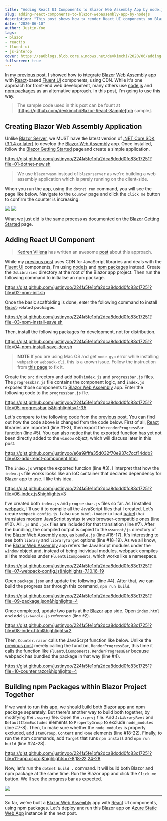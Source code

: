 ```yaml
---
title: "Adding React UI Components to Blazor Web Assembly App by node.js"
slug: adding-react-components-to-blazor-webassembly-app-by-nodejs
description: "This post shows how to render React UI components on Blazor Web Assembly app, using node.js and npm package."
date: "2020-06-10"
author: Justin-Yoo
tags:
- blazor
- reactjs
- fluent-ui
- js-interop
cover: https://sa0blogs.blob.core.windows.net/devkimchi/2020/06/adding-react-components-to-blazor-webassembly-app-by-nodejs-00.png
fullscreen: true
---
```


In my [previous post][post prev], I showed how to integrate [Blazor Web Assembly][blazor wasm] app with [React][reactjs]-based [Fluent UI][fluentui] components, using CDN. While it's one approach for front-end web development, many others use [node.js][nodejs] and [npm packages][npmjs] as an alternative approach. In this post, I'm going to use this way.

> The sample code used in this post can be fount at [https://github.com/devkimchi/Blazor-React-Sample][gh sample].


## Creating Blazor Web Assembly Application ##

Unlike [Blazor Server][blazor server], we MUST have the latest version of [.NET Core SDK (3.1.4 or later)][netcore sdk 3.1.4] to develop the [Blazor Web Assembly][blazor wasm] app. Once installed, follow the [Blazor Getting Started][blazor gettingstarted] page and create a simple application.

https://gist.github.com/justinyoo/224fa5fe1bfa2dca8dcdd0fc83c17251?file=01-dotnet-new.sh

> We use `blazorwasm` instead of `blazorserver` as we're building a web assembly application which is purely running on the client-side.

When you run the app, using the `dotnet run` command, you will see the page like below. Navigate to the `Counter` page and click the `Click me` button to confirm the counter is increasing.

![][image-01]
![][image-02]

What we just did is the same process as documented on the [Blazor Getting Started][blazor gettingstarted] page.


## Adding React UI Component ##

> [Kedren Villena][kedren] has written an awesome [post][kedren post] about this approach.

While my [previous post][post prev] uses CDN for JavaScript libraries and deals with the [Fluent UI][fluentui] components, I'm using [node.js][nodejs] and [npm packages][npmjs] instead. Create the `JsLibraries` directory at the root of the Blazor app project. Then run the following command to initialise an npm package.

https://gist.github.com/justinyoo/224fa5fe1bfa2dca8dcdd0fc83c17251?file=02-npm-init.sh

Once the basic scaffolding is done, enter the following command to install [React][reactjs]-related packages.

https://gist.github.com/justinyoo/224fa5fe1bfa2dca8dcdd0fc83c17251?file=03-npm-install-save.sh

Then, install the following packages for development, not for distribution.

https://gist.github.com/justinyoo/224fa5fe1bfa2dca8dcdd0fc83c17251?file=04-npm-install-save-dev.sh

> **NOTE** If you are using Mac OS and get `node-gyp` error while installing `webpack` or `webpack-cli`, this is a known issue. Follow the instruction from [this page][node-gyp issue] to fix it.

Create the `src` directory and add both `index.js` and `progressbar.js` files. The `progressbar.js` file contains the component logic, and `index.js` exposes those components to [Blazor Web Assembly][blazor wasm] app. Enter the following code to the `progressbar.js` file.

https://gist.github.com/justinyoo/224fa5fe1bfa2dca8dcdd0fc83c17251?file=05-progressbar.js&highlights=1-3,5

Let's compare to the following code from the [previous post][post prev]. You can find out how the code above is changed from the code below. First of all, [React][reactjs] libraries are imported (line #1-3), then export the `renderProgressBar` function (line #5). You can also notice that the exported function has yet not been directly added to the `window` object, which will discuss later in this post.

https://gist.github.com/justinyoo/e6a99fffa35d032f70e937c7ccf14ddb?file=03-add-react-component.html

The `index.js` wraps the exported function (line #3). I interpret that how the `index.js` file works looks like an IoC container that declares dependency for Blazor app to use. I like this idea.

https://gist.github.com/justinyoo/224fa5fe1bfa2dca8dcdd0fc83c17251?file=06-index.js&highlights=3

I've created both `index.js` and `progressbar.js` files so far. As I installed [webpack][webpackjs], I'll use it to compile all the JavaScript files that I created. Let's create `webpack.config.js`. I also use `babel-loader` to load [babel][babeljs] that translates modern JavaScript syntax to web browser-compatible ones (line #10). All `.js` and `.jsx` files are included for that translation (line #7). After the bundling, the compiled output is copied to the `wwwroot/js` directory of the [Blazor Web Assembly][blazor wasm] app, as `bundle.js` (line #16-17). It's interesting to see both `library` and `libraryTarget` options (line #18-19). As we all know, the [Blazor Web Assembly][blazor wasm] app refers the JavaScript modules under the `window` object and, instead of being individual modules, webpack compiles all the modules under `FluentUiComponents`, which works like a namespace.

https://gist.github.com/justinyoo/224fa5fe1bfa2dca8dcdd0fc83c17251?file=07-webpack-config.js&highlights=7,10,16-19

Open `package.json` and update the following (line #4). After that, we can build the progress bar through this command, `npm run build`.

https://gist.github.com/justinyoo/224fa5fe1bfa2dca8dcdd0fc83c17251?file=09-package.json&highlights=4

Once completed, update two parts at the [Blazor][blazor wasm] app side. Open `index.html` and add `js/bundle.js` reference (line #2).

https://gist.github.com/justinyoo/224fa5fe1bfa2dca8dcdd0fc83c17251?file=08-index.html&highlights=2

Then, `Counter.razor` calls the JavaScript function like below. Unlike the [previous post][post prev] merely calling the function, `RenderProgressBar`, this time it calls the function like `FluentUiComponents.RenderProgressBar` because webpack has bundled the package in that way (line #4).

https://gist.github.com/justinyoo/224fa5fe1bfa2dca8dcdd0fc83c17251?file=10-counter.razor&highlights=4


## Building npm Packages within Blazor Project Together ##

If we want to run this app, we should build both Blazor app and npm package separately. But there's another way to build both together, by modifying the `.csproj` file. Open the `.csproj` file. Add `JsLibraryRoot` and `DefaultItemExcludes` elements to `PropertyGroup` to exclude `node_modules` (line #7-8). Then, to make sure whether the `node_modules` is properly excluded, add `ItemGroup`, `Content` and `None` elements (line #18-22). Finally, to run the npm commands, add `Target` that runs `npm install` and `npm run build` (line #24-28).

https://gist.github.com/justinyoo/224fa5fe1bfa2dca8dcdd0fc83c17251?file=11-app.csproj&highlights=7-8,18-22,24-28

Now, let's run the `dotnet build .` command. It will build both Blazor and npm package at the same time. Run the Blazor app and click the `Click me` button. We'll see the progress bar as expected.

![][image-03]

---

So far, we've built a [Blazor Web Assembly][blazor wasm] app with [React][reactjs] UI components, using npm packages. Let's deploy and run this Blazor app on [Azure Static Web App][az swa] instance in the next post.


[image-01]: https://sa0blogs.blob.core.windows.net/devkimchi/2020/06/adding-react-components-to-blazor-webassembly-app-by-nodejs-01.png
[image-02]: https://sa0blogs.blob.core.windows.net/devkimchi/2020/06/adding-react-components-to-blazor-webassembly-app-by-nodejs-02.png
[image-03]: https://sa0blogs.blob.core.windows.net/devkimchi/2020/06/adding-react-components-to-blazor-webassembly-app-by-nodejs-03.png

[gh sample]: https://github.com/devkimchi/Blazor-React-Sample

[post prev]: /2020/06/03/adding-react-components-to-blazor-webassembly-app/

[kedren]: https://www.linkedin.com/in/kedrenvillena/
[kedren post]: https://medium.com/swlh/using-npm-packages-with-blazor-2b0310279320

[blazor]: https://docs.microsoft.com/aspnet/core/blazor/?view=aspnetcore-3.1&WT.mc_id=devkimchicom-blog-juyoo
[blazor wasm]: https://docs.microsoft.com/aspnet/core/blazor/?view=aspnetcore-3.1&WT.mc_id=devkimchicom-blog-juyoo#blazor-webassembly
[blazor server]: https://docs.microsoft.com/aspnet/core/blazor/?view=aspnetcore-3.1&WT.mc_id=devkimchicom-blog-juyoo#blazor-server
[blazor gettingstarted]: https://docs.microsoft.com/aspnet/core/blazor/get-started?view=aspnetcore-3.1&tabs=visual-studio-code&WT.mc_id=devkimchicom-blog-juyoo
[blazor js from dotnet]: https://docs.microsoft.com/aspnet/core/blazor/call-javascript-from-dotnet?view=aspnetcore-3.1&WT.mc_id=devkimchicom-blog-juyoo
[blazor dotnet from js]: https://docs.microsoft.com/aspnet/core/blazor/call-dotnet-from-javascript?view=aspnetcore-3.1&WT.mc_id=devkimchicom-blog-juyoo
[blazor statemanagement]: https://docs.microsoft.com/aspnet/core/blazor/state-management?view=aspnetcore-3.1&WT.mc_id=devkimchicom-blog-juyoo

[wasm]: https://webassembly.org/
[reactjs]: https://reactjs.org/
[netcore sdk 3.1.4]: https://dotnet.microsoft.com/download/dotnet-core/3.1?WT.mc_id=devkimchicom-blog-juyoo#3.1.4
[nodejs]: https://nodejs.org/
[npmjs]: https://www.npmjs.com/
[webpackjs]: https://webpack.js.org/
[babeljs]: https://babeljs.io/

[node-gyp issue]: https://github.com/nodejs/node-gyp/issues/569

[fluentui]: https://developer.microsoft.com/fluentui/?WT.mc_id=devkimchicom-blog-juyoo
[fluentui progressindicator]: https://developer.microsoft.com/fluentui?WT.mc_id=devkimchicom-blog-juyoo#/controls/web/progressindicator
[fluentui progressindicator codepen]: https://codepen.io/pen/?&editable=true=https%3A%2F%2Fdeveloper.microsoft.com%2Fen-us%2Ffluentui%3FWT.mc_id%3Ddevkimchicom-blog-juyoo

[az swa]: https://docs.microsoft.com/azure/static-web-apps/overview?WT.mc_id=devkimchicom-blog-juyoo
